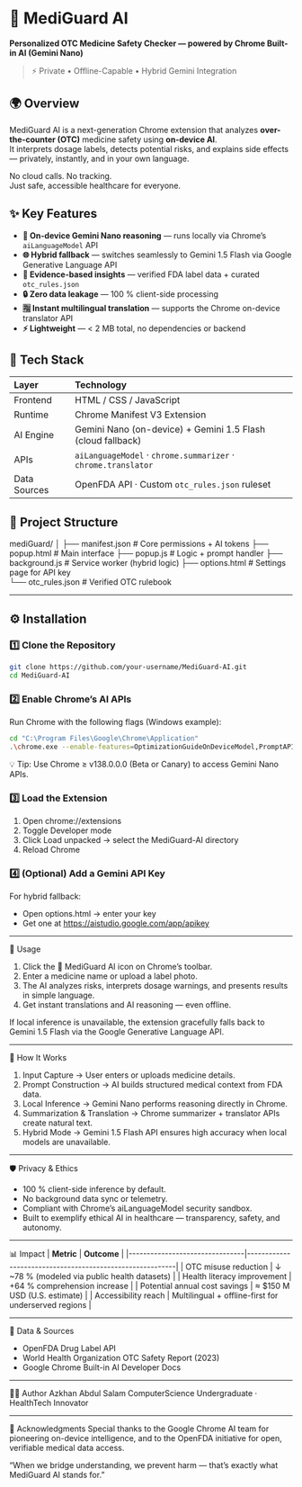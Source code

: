 # 🧠 MediGuard AI  
**Personalized OTC Medicine Safety Checker — powered by Chrome Built-in AI (Gemini Nano)**  
 
> ⚡ Private • Offline-Capable • Hybrid Gemini Integration  


## 🌍 Overview
MediGuard AI is a next-generation Chrome extension that analyzes **over-the-counter (OTC)** medicine safety using **on-device AI**.  
It interprets dosage labels, detects potential risks, and explains side effects — privately, instantly, and in your own language.  

No cloud calls. No tracking.  
Just safe, accessible healthcare for everyone.  


## ✨ Key Features
- **🧩 On-device Gemini Nano reasoning** — runs locally via Chrome’s `aiLanguageModel` API  
- **🌐 Hybrid fallback** — switches seamlessly to Gemini 1.5 Flash via Google Generative Language API  
- **💊 Evidence-based insights** — verified FDA label data + curated `otc_rules.json`  
- **🔒 Zero data leakage** — 100 % client-side processing  
- **🈯 Instant multilingual translation** — supports the Chrome on-device translator API  
- **⚡ Lightweight** — < 2 MB total, no dependencies or backend  


## 🧱 Tech Stack
| Layer | Technology |
|:------|:------------|
| Frontend | HTML / CSS / JavaScript |
| Runtime | Chrome Manifest V3 Extension |
| AI Engine | Gemini Nano (on-device) + Gemini 1.5 Flash (cloud fallback) |
| APIs | `aiLanguageModel` · `chrome.summarizer` · `chrome.translator` |
| Data Sources | OpenFDA API · Custom `otc_rules.json` ruleset |


## 🧩 Project Structure
mediGuard/
│
├── manifest.json # Core permissions + AI tokens
├── popup.html # Main interface
├── popup.js # Logic + prompt handler
├── background.js # Service worker (hybrid logic)
├── options.html # Settings page for API key    
└── otc_rules.json # Verified OTC rulebook

---

## ⚙️ Installation

### 1️⃣ Clone the Repository
```bash
git clone https://github.com/your-username/MediGuard-AI.git
cd MediGuard-AI
```

### 2️⃣ Enable Chrome’s AI APIs
Run Chrome with the following flags (Windows example):
```bash
cd "C:\Program Files\Google\Chrome\Application"
.\chrome.exe --enable-features=OptimizationGuideOnDeviceModel,PromptAPIForGeminiNano,OnDeviceTranslation,TextSummarizer,OnDeviceTranslationLanguagePack,OnDeviceTranslationForceEnable --no-sandbox --disable-gpu-sandbox
```

💡 Tip: Use Chrome ≥ v138.0.0.0 (Beta or Canary) to access Gemini Nano APIs.


### 3️⃣ Load the Extension
1. Open chrome://extensions
2. Toggle Developer mode
3. Click Load unpacked → select the MediGuard-AI directory
4. Reload Chrome


### 4️⃣ (Optional) Add a Gemini API Key
For hybrid fallback:
- Open options.html → enter your key
- Get one at https://aistudio.google.com/app/apikey

---

🚀 Usage
1. Click the 🧠 MediGuard AI icon on Chrome’s toolbar.
2. Enter a medicine name or upload a label photo.
3. The AI analyzes risks, interprets dosage warnings, and presents results in simple language.
4. Get instant translations and AI reasoning — even offline.

If local inference is unavailable, the extension gracefully falls back to Gemini 1.5 Flash via the Google Generative Language API.

---

🧬 How It Works
1. Input Capture → User enters or uploads medicine details.
2. Prompt Construction → AI builds structured medical context from FDA data.
3. Local Inference → Gemini Nano performs reasoning directly in Chrome.
4. Summarization & Translation → Chrome summarizer + translator APIs create natural text.
5. Hybrid Mode → Gemini 1.5 Flash API ensures high accuracy when local models are unavailable.

---

🛡️ Privacy & Ethics
- 100 % client-side inference by default.
- No background data sync or telemetry.
- Compliant with Chrome’s aiLanguageModel security sandbox.
- Built to exemplify ethical AI in healthcare — transparency, safety, and autonomy.

---

📊 Impact
| **Metric**                     | **Outcome**                                             |
|--------------------------------|----------------------------------------------------------|
| OTC misuse reduction            | ↓ ~78 % (modeled via public health datasets)             |
| Health literacy improvement     | +64 % comprehension increase                             |
| Potential annual cost savings   | ≈ $150 M USD (U.S. estimate)                             |
| Accessibility reach             | Multilingual + offline-first for underserved regions      |

---

🔬 Data & Sources
- OpenFDA Drug Label API
- World Health Organization OTC Safety Report (2023)
- Google Chrome Built-in AI Developer Docs

---

👨‍💻 Author
Azkhan Abdul Salam
ComputerScience Undergraduate · HealthTech Innovator

---

💬 Acknowledgments
Special thanks to the Google Chrome AI team for pioneering on-device intelligence,
and to the OpenFDA initiative for open, verifiable medical data access.

“When we bridge understanding, we prevent harm — that’s exactly what MediGuard AI stands for.”
